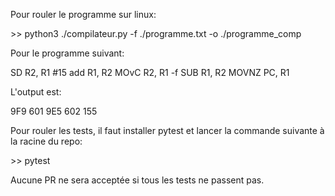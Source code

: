 Pour rouler le programme sur linux: 

\>> python3 ./compilateur.py -f ./programme.txt -o ./programme_comp

Pour le programme suivant:

SD    R2, R1 #15
add   R1, R2
MOvC   R2, R1 -f
SUB   R1, R2
MOVNZ  PC,  R1

L'output est:

9F9
601
9E5
602
155

Pour rouler les tests, il faut installer pytest et lancer la commande suivante à la racine du repo:

\>> pytest

Aucune PR ne sera acceptée si tous les tests ne passent pas.

